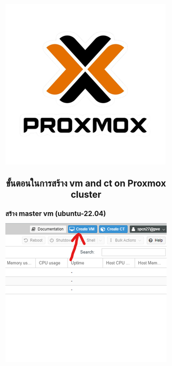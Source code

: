 <div> <img src="Screenshots/logo.png" alt="Paris" class="display: block;
  margin-left: auto;
  margin-right: auto;
  width: 50%;"></div>

# <p align="center">ขั้นตอนในการสร้าง vm and ct on Proxmox cluster</p>
## สร้าง master vm (ubuntu-22.04)
![](Screenshots/(39-1).png)

